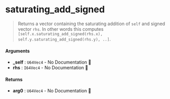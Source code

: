 # saturating\_add\_signed

>  Returns a vector containing the saturating addition of `self` and signed vector `rhs`.
>  In other words this computes `[self.x.saturating_add_signed(rhs.x), self.y.saturating_add_signed(rhs.y), ..]`.

#### Arguments

- **\_self** : `U64Vec4` \- No Documentation 🚧
- **rhs** : `I64Vec4` \- No Documentation 🚧

#### Returns

- **arg0** : `U64Vec4` \- No Documentation 🚧